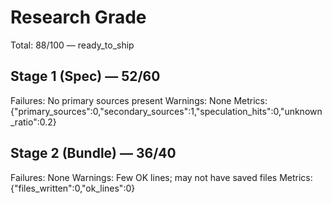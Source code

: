 # Research Grade
Total: 88/100 — ready_to_ship

## Stage 1 (Spec) — 52/60
Failures: No primary sources present
Warnings: None
Metrics: {"primary_sources":0,"secondary_sources":1,"speculation_hits":0,"unknown_ratio":0.2}

## Stage 2 (Bundle) — 36/40
Failures: None
Warnings: Few OK lines; may not have saved files
Metrics: {"files_written":0,"ok_lines":0}